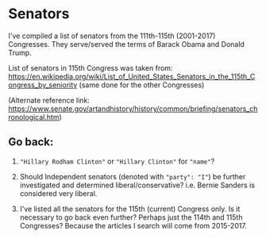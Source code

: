 # Senators

I've compiled a list of senators from the 111th-115th (2001-2017) Congresses. They serve/served the terms of Barack Obama and Donald Trump.

List of senators in 115th Congress was taken from: https://en.wikipedia.org/wiki/List_of_United_States_Senators_in_the_115th_Congress_by_seniority (same done for the other Congresses)

(Alternate reference link: https://www.senate.gov/artandhistory/history/common/briefing/senators_chronological.htm)

## Go back:

1. `"Hillary Rodham Clinton"` or `"Hillary Clinton"` for `"name"`?

2. Should Independent senators (denoted with `"party": "I"`) be further investigated and determined liberal/conservative? i.e. Bernie Sanders is considered very liberal.

3. I've listed all the senators for the 115th (current) Congress only. Is it necessary to go back even further? Perhaps just the 114th and 115th Congresses? Because the articles I search will come from 2015-2017.
